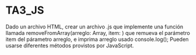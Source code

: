 # TA3_JS
Dado un archivo HTML, crear un archivo .js que implemente una función llamada removeFromArray(arreglo: Array<any>,  item: <any>) que remueva el parámetro item del párametro arreglo, e imprima arreglo usado console.log();
Pueden usarse diferentes métodos provistos por JavaScript.
